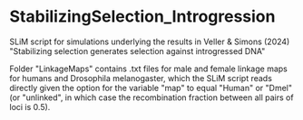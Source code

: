 # StabilizingSelection_Introgression

SLiM script for simulations underlying the results in Veller & Simons (2024) "Stabilizing selection generates selection against introgressed DNA"

Folder "LinkageMaps" contains .txt files for male and female linkage maps for humans and Drosophila melanogaster, which the SLiM script reads directly given the option for the variable "map" to equal "Human" or "Dmel" (or "unlinked", in which case the recombination fraction between all pairs of loci is 0.5).
